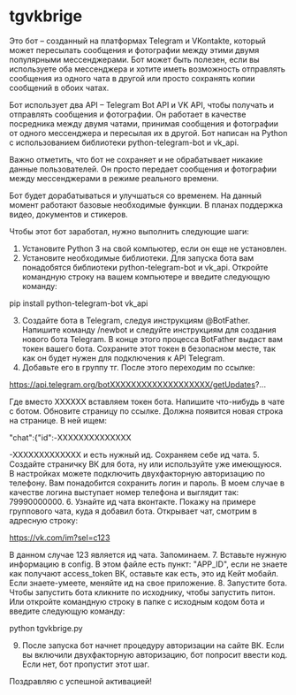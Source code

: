 # tgvkbrige
Это бот – созданный на платформах Telegram и VKontakte, который может пересылать сообщения и фотографии между этими двумя популярными мессенджерами. Бот может быть полезен, если вы используете оба мессенджера и хотите иметь возможность отправлять сообщения из одного чата в другой или просто сохранять копии сообщений в обоих чатах.

Бот использует два API – Telegram Bot API и VK API, чтобы получать и отправлять сообщения и фотографии. Он работает в качестве посредника между двумя чатами, принимая сообщения и фотографии от одного мессенджера и пересылая их в другой. Бот написан на Python с использованием библиотеки python-telegram-bot и vk_api.

Важно отметить, что бот не сохраняет и не обрабатывает никакие данные пользователей. Он просто передает сообщения и фотографии между мессенджерами в режиме реального времени.

Бот будет дорабатываться и улучшаться со временем. На данный момент работают базовые необходимые функции. В планах поддержка видео, документов и стикеров.

Чтобы этот бот заработал, нужно выполнить следующие шаги:
1. Установите Python 3 на свой компьютер, если он еще не установлен.
2. Установите необходимые библиотеки. Для запуска бота вам понадобятся библиотеки python-telegram-bot и vk_api. Откройте командную строку на вашем компьютере и введите следующую команду:

pip install python-telegram-bot vk_api

3. Создайте бота в Telegram, следуя инструкциям @BotFather. Напишите команду /newbot и следуйте инструкциям для создания нового бота Telegram. В конце этого процесса BotFather выдаст вам токен вашего бота. Сохраните этот токен в безопасном месте, так как он будет нужен для подключения к API Telegram.
4. Добавьте его в группу тг. После этого переходим по ссылке:

https://api.telegram.org/botХХХХХХХХХХХХХХХХХХХ/getUpdates?...

Где вместо ХХХХХХ вставляем токен бота. Напишите что-нибудь в чате с ботом. Обновите страницу по ссылке. Должна появится новая строка на странице. В ней ищем: 

"chat":{"id":-ХХХХХХХХХХХХХХ

-ХХХХХХХХХХХХХ и есть нужный ид. Сохраняем себе ид чата.
5. Создайте страничку ВК для бота, ну или используйте уже имеющуюся. В настройках можете подключить двухфакторную авторизацию по телефону. Вам понадобится сохранить логин и пароль. В моем случае в качестве логина выступает номер телефона и выглядит так: 79990000000.
6. Узнайте ид чата вконтакте. Покажу на примере группового чата, куда я добавил бота. Открывает чат, смотрим в адресную строку: 

https://vk.com/im?sel=c123

В данном случае 123 является ид чата. Запоминаем.
7. Вставьте нужную информацию в config. В этом файле есть пункт: "APP_ID", если не знаете как получают access_token ВК, оставьте как есть, это ид Кейт мобайл. Если знаете-умеете, меняйте ид на свое приложение.
8. Запустите бота. Чтобы запустить бота кликните по исходнику, чтобы запустить питон. Или откройте командную строку в папке с исходным кодом бота и введите следующую команду:

python tgvkbrige.py

9. После запуска бот начнет процедуру авторизации на сайте ВК. Если вы включили двухфакторную авторизацию, бот попросит ввести код. Если нет, бот пропустит этот шаг.

Поздравляю с успешной активацией!
